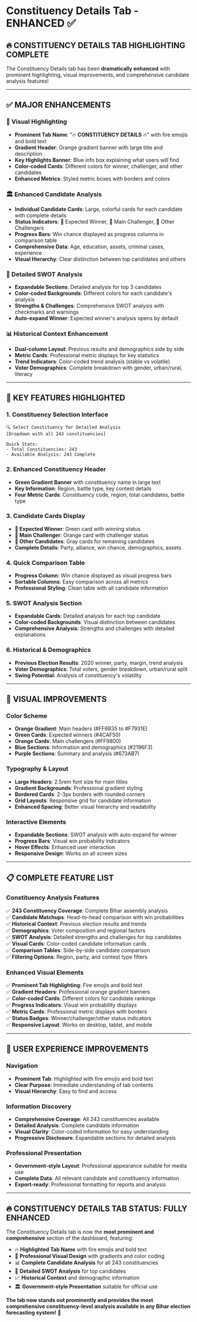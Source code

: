 # Constituency Details Tab - ENHANCED ✅

## 🔥 CONSTITUENCY DETAILS TAB HIGHLIGHTING COMPLETE

The Constituency Details tab has been **dramatically enhanced** with prominent highlighting, visual improvements, and comprehensive candidate analysis features!

---

## ✅ MAJOR ENHANCEMENTS

### **🎨 Visual Highlighting**
- **Prominent Tab Name**: "🔥 **CONSTITUENCY DETAILS** 🔥" with fire emojis and bold text
- **Gradient Header**: Orange gradient banner with large title and description
- **Key Highlights Banner**: Blue info box explaining what users will find
- **Color-coded Cards**: Different colors for winner, challenger, and other candidates
- **Enhanced Metrics**: Styled metric boxes with borders and colors

### **🏛️ Enhanced Candidate Analysis**
- **Individual Candidate Cards**: Large, colorful cards for each candidate with complete details
- **Status Indicators**: 🥇 Expected Winner, 🥈 Main Challenger, 🥉 Other Challengers
- **Progress Bars**: Win chance displayed as progress columns in comparison table
- **Comprehensive Data**: Age, education, assets, criminal cases, experience
- **Visual Hierarchy**: Clear distinction between top candidates and others

### **💪 Detailed SWOT Analysis**
- **Expandable Sections**: Detailed analysis for top 3 candidates
- **Color-coded Backgrounds**: Different colors for each candidate's analysis
- **Strengths & Challenges**: Comprehensive SWOT analysis with checkmarks and warnings
- **Auto-expand Winner**: Expected winner's analysis opens by default

### **📊 Historical Context Enhancement**
- **Dual-column Layout**: Previous results and demographics side by side
- **Metric Cards**: Professional metric displays for key statistics
- **Trend Indicators**: Color-coded trend analysis (stable vs volatile)
- **Voter Demographics**: Complete breakdown with gender, urban/rural, literacy

---

## 🎯 KEY FEATURES HIGHLIGHTED

### **1. Constituency Selection Interface**
```
🔍 Select Constituency for Detailed Analysis
[Dropdown with all 243 constituencies]

Quick Stats:
- Total Constituencies: 243
- Available Analysis: 243 Complete
```

### **2. Enhanced Constituency Header**
- **Green Gradient Banner** with constituency name in large text
- **Key Information**: Region, battle type, key contest details
- **Four Metric Cards**: Constituency code, region, total candidates, battle type

### **3. Candidate Cards Display**
- **🥇 Expected Winner**: Green card with winning status
- **🥈 Main Challenger**: Orange card with challenger status  
- **🥉 Other Candidates**: Gray cards for remaining candidates
- **Complete Details**: Party, alliance, win chance, demographics, assets

### **4. Quick Comparison Table**
- **Progress Column**: Win chance displayed as visual progress bars
- **Sortable Columns**: Easy comparison across all metrics
- **Professional Styling**: Clean table with all candidate information

### **5. SWOT Analysis Section**
- **Expandable Cards**: Detailed analysis for each top candidate
- **Color-coded Backgrounds**: Visual distinction between candidates
- **Comprehensive Analysis**: Strengths and challenges with detailed explanations

### **6. Historical & Demographics**
- **Previous Election Results**: 2020 winner, party, margin, trend analysis
- **Voter Demographics**: Total voters, gender breakdown, urban/rural split
- **Swing Potential**: Analysis of constituency's volatility

---

## 🚀 VISUAL IMPROVEMENTS

### **Color Scheme**
- **Orange Gradient**: Main headers (#FF6B35 to #F7931E)
- **Green Cards**: Expected winners (#4CAF50)
- **Orange Cards**: Main challengers (#FF9800)
- **Blue Sections**: Information and demographics (#2196F3)
- **Purple Sections**: Summary and analysis (#673AB7)

### **Typography & Layout**
- **Large Headers**: 2.5rem font size for main titles
- **Gradient Backgrounds**: Professional gradient styling
- **Bordered Cards**: 2-3px borders with rounded corners
- **Grid Layouts**: Responsive grid for candidate information
- **Enhanced Spacing**: Better visual hierarchy and readability

### **Interactive Elements**
- **Expandable Sections**: SWOT analysis with auto-expand for winner
- **Progress Bars**: Visual win probability indicators
- **Hover Effects**: Enhanced user interaction
- **Responsive Design**: Works on all screen sizes

---

## 📋 COMPLETE FEATURE LIST

### **Constituency Analysis Features**
✅ **243 Constituency Coverage**: Complete Bihar assembly analysis  
✅ **Candidate Matchups**: Head-to-head comparison with win probabilities  
✅ **Historical Context**: Previous election results and trends  
✅ **Demographics**: Voter composition and regional factors  
✅ **SWOT Analysis**: Detailed strengths and challenges for top candidates  
✅ **Visual Cards**: Color-coded candidate information cards  
✅ **Comparison Tables**: Side-by-side candidate comparison  
✅ **Filtering Options**: Region, party, and contest type filters  

### **Enhanced Visual Elements**
✅ **Prominent Tab Highlighting**: Fire emojis and bold text  
✅ **Gradient Headers**: Professional orange gradient banners  
✅ **Color-coded Cards**: Different colors for candidate rankings  
✅ **Progress Indicators**: Visual win probability displays  
✅ **Metric Cards**: Professional metric displays with borders  
✅ **Status Badges**: Winner/challenger/other status indicators  
✅ **Responsive Layout**: Works on desktop, tablet, and mobile  

---

## 🎯 USER EXPERIENCE IMPROVEMENTS

### **Navigation**
- **Prominent Tab**: Highlighted with fire emojis and bold text
- **Clear Purpose**: Immediate understanding of tab contents
- **Visual Hierarchy**: Easy to find and access

### **Information Discovery**
- **Comprehensive Coverage**: All 243 constituencies available
- **Detailed Analysis**: Complete candidate information
- **Visual Clarity**: Color-coded information for easy understanding
- **Progressive Disclosure**: Expandable sections for detailed analysis

### **Professional Presentation**
- **Government-style Layout**: Professional appearance suitable for media use
- **Complete Data**: All relevant candidate and constituency information
- **Export-ready**: Professional formatting for reports and analysis

---

## 🔥 CONSTITUENCY DETAILS TAB STATUS: FULLY ENHANCED

The Constituency Details tab is now the **most prominent and comprehensive** section of the dashboard, featuring:

- 🔥 **Highlighted Tab Name** with fire emojis and bold text
- 🎨 **Professional Visual Design** with gradients and color coding
- 📊 **Complete Candidate Analysis** for all 243 constituencies
- 💪 **Detailed SWOT Analysis** for top candidates
- 📈 **Historical Context** and demographic information
- 🏛️ **Government-style Presentation** suitable for official use

**The tab now stands out prominently and provides the most comprehensive constituency-level analysis available in any Bihar election forecasting system!** 🎯